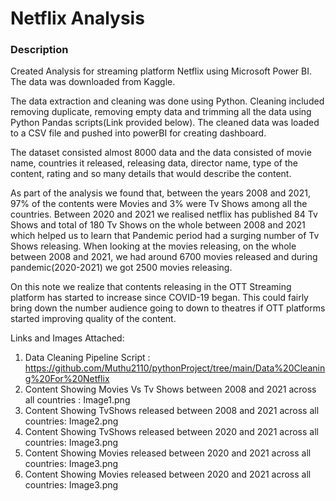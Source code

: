 # Netflix Analysis
### Description
Created Analysis for streaming platform Netflix using Microsoft Power BI. The data was downloaded from Kaggle.

The data extraction and cleaning was done using Python. Cleaning included removing duplicate, removing empty data and trimming all the data using Python Pandas scripts(Link provided below). The cleaned data was loaded to a CSV file and pushed into powerBI for creating dashboard.

The dataset consisted almost 8000 data and the data consisted of movie name, countries it released, releasing data, director name, type of the content, rating and so many details that would describe the content.

As part of the analysis we found that, between the years 2008 and 2021, 97% of the contents were Movies and 3% were Tv Shows among all the countries. Between 2020 and 2021 we realised netflix has published 84 Tv Shows and total of 180 Tv Shows on the whole between 2008 and 2021 which helped us to learn that Pandemic period had a surging number of Tv Shows releasing.
When looking at the movies releasing, on the whole between 2008 and 2021, we had around 6700 movies released and during pandemic(2020-2021) we got 2500 movies releasing.

On this note we realize that contents releasing in the OTT Streaming platform has started to increase since COVID-19 began. This could fairly bring down the number audience going to down to theatres if OTT platforms started improving quality of the content.

Links and Images Attached: 
1. Data Cleaning Pipeline Script : https://github.com/Muthu2110/pythonProject/tree/main/Data%20Cleaning%20For%20Netflix
2. Content Showing Movies Vs Tv Shows between 2008 and 2021 across all countries : Image1.png
3. Content Showing TvShows released between 2008 and 2021 across all countries: Image2.png
3. Content Showing TvShows released between 2020 and 2021 across all countries: Image3.png
3. Content Showing Movies released between 2020 and 2021 across all countries: Image3.png
3. Content Showing Movies released between 2020 and 2021 across all countries: Image3.png
